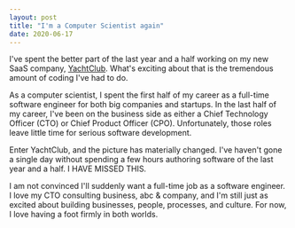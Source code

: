 ```yaml
---
layout: post
title: "I'm a Computer Scientist again" 
date: 2020-06-17
---
```



I've spent the better part of the last year and a half working on my new SaaS company, [YachtClub](https://www.yachtclub.ai).  What's exciting about that is the tremendous amount of coding I've had to do.  

As a computer scientist, I spent the first half of my career as a full-time software engineer for both big companies and startups.  In the last half of my career, I've been on the business side as either a Chief Technology Officer (CTO) or Chief Product Officer (CPO).  Unfortunately, those roles leave little time for serious software development.  

Enter YachtClub, and the picture has materially changed.  I've haven't gone a single day without spending a few hours authoring software of the last year and a half.  I HAVE MISSED THIS.  

I am not convinced I'll suddenly want a full-time job as a software engineer.   I love my CTO consulting business, abc & company, and I'm still just as excited about building businesses, people, processes, and culture.  For now, I love having a foot firmly in both worlds.

